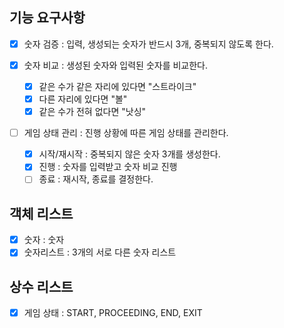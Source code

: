 ## 기능 요구사항

-[X] 숫자 검증 : 입력, 생성되는 숫자가 반드시 3개, 중복되지 않도록 한다.

-[X] 숫자 비교 : 생성된 숫자와 입력된 숫자를 비교한다.
    -[X] 같은 수가 같은 자리에 있다면 "스트라이크"
    -[X] 다른 자리에 있다면 "볼"
    -[X] 같은 수가 전혀 없다면 "낫싱"
-[ ] 게임 상태 관리 : 진행 상황에 따른 게임 상태를 관리한다.
    -[X] 시작/재시작 : 중복되지 않은 숫자 3개를 생성한다.
    -[X] 진행 : 숫자를 입력받고 숫자 비교 진행
    -[ ] 종료 : 재시작, 종료를 결정한다.

## 객체 리스트

- [X] 숫자 : 숫자
- [X] 숫자리스트 : 3개의 서로 다른 숫자 리스트

## 상수 리스트

- [X] 게임 상태 : START, PROCEEDING, END, EXIT
